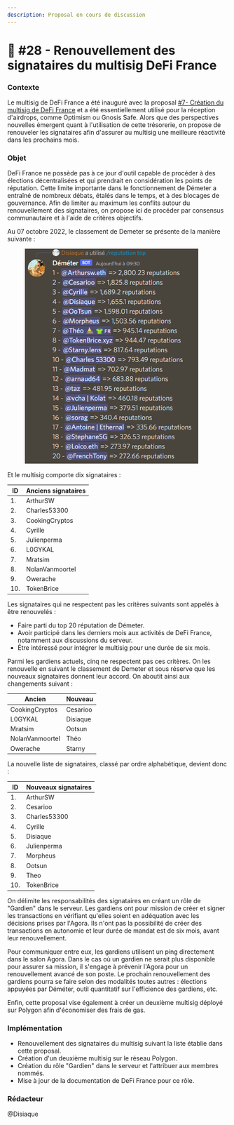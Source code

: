 ```yaml
---
description: Proposal en cours de discussion
---
```


# 💬 #28 - Renouvellement des signataires du multisig DeFi France

### Contexte

Le multisig de DeFi France a été inauguré avec la proposal [#7- Création du multisig de DeFi France](https://docs.defi-france.org/dff/propositions/propositions-acceptees/7-creation-du-multisig-dff) et a été essentiellement utilisé pour la réception d'airdrops, comme Optimism ou Gnosis Safe. Alors que des perspectives nouvelles émergent quant à l'utilisation de cette trésorerie, on propose de renouveler les signataires afin d'assurer au multisig une meilleure réactivité dans les prochains mois.

### Objet

DeFi France ne possède pas à ce jour d'outil capable de procéder à des élections décentralisées et qui prendrait en considération les points de réputation. Cette limite importante dans le fonctionnement de Démeter a entraîné de nombreux débats, étalés dans le temps, et à des blocages de gouvernance. Afin de limiter au maximum les conflits autour du renouvellement des signataires, on propose ici de procéder par consensus communautaire et à l'aide de critères objectifs.

Au 07 octobre 2022, le classement de Demeter se présente de la manière suivante :

<figure><img src="../.gitbook/assets/Capture d’écran 2022-10-07 093148.png" alt=""><figcaption></figcaption></figure>

Et le multisig comporte dix signataires :

| ID  | Anciens signataires |
| --- | ------------------- |
| 1.  | ArthurSW            |
| 2.  | Charles53300        |
| 3.  | CookingCryptos      |
| 4.  | Cyrille             |
| 5.  | Julienperma         |
| 6.  | L0GYKAL             |
| 7.  | Mratsim             |
| 8.  | NolanVanmoortel     |
| 9.  | Owerache            |
| 10. | TokenBrice          |

Les signataires qui ne respectent pas les critères suivants sont appelés à être renouvelés :

* Faire parti du top 20 réputation de Démeter.
* Avoir participé dans les derniers mois aux activités de DeFi France, notamment aux discussions du serveur.
* Être intéressé pour intégrer le multisig pour une durée de six mois.

Parmi les gardiens actuels, cinq ne respectent pas ces critères. On les renouvelle en suivant le classement de Demeter et sous réserve que les nouveaux signataires donnent leur accord. On aboutit ainsi aux changements suivant :

| Ancien          | Nouveau  |
| --------------- | -------- |
| CookingCryptos  | Cesarioo |
| L0GYKAL         | Disiaque |
| Mratsim         | Ootsun   |
| NolanVanmoortel | Théo     |
| Owerache        | Starny   |

La nouvelle liste de signataires, classé par ordre alphabétique, devient donc :

| ID  | Nouveaux signataires |
| --- | -------------------- |
| 1.  | ArthurSW             |
| 2.  | Cesarioo             |
| 3.  | Charles53300         |
| 4.  | Cyrille              |
| 5.  | Disiaque             |
| 6.  | Julienperma          |
| 7.  | Morpheus             |
| 8.  | Ootsun               |
| 9.  | Theo                 |
| 10. | TokenBrice           |

On délimite les responsabilités des signataires en créant un rôle de "Gardien" dans le serveur. Les gardiens ont pour mission de créer et signer les transactions en vérifiant qu'elles soient en adéquation avec les décisions prises par l'Agora. Ils n'ont pas la possibilité de créer des transactions en autonomie et leur durée de mandat est de six mois, avant leur renouvellement.

Pour communiquer entre eux, les gardiens utilisent un ping directement dans le salon Agora. Dans le cas où un gardien ne serait plus disponible pour assurer sa mission, il s'engage à prévenir l'Agora pour un renouvellement avancé de son poste. Le prochain renouvellement des gardiens pourra se faire selon des modalités toutes autres : élections appuyées par Déméter, outil quantitatif sur l'efficience des gardiens, etc.

Enfin, cette proposal vise également à créer un deuxième multisig déployé sur Polygon afin d'économiser des frais de gas.

### Implémentation

* Renouvellement des signataires du multisig suivant la liste établie dans cette proposal.
* Création d'un deuxième multisig sur le réseau Polygon.
* Création du rôle "Gardien" dans le serveur et l'attribuer aux membres nommés.
* Mise à jour de la documentation de DeFi France pour ce rôle.

### Rédacteur

@Disiaque
